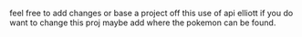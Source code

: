 feel free to add changes or base a project off this use of api elliott
if you do want to change this proj maybe add where the pokemon can be found. 